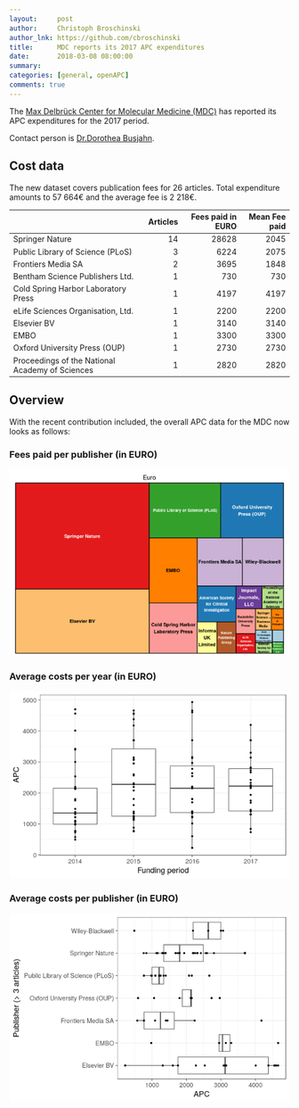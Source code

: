 ```yaml
---
layout:     post
author:     Christoph Broschinski
author_lnk: https://github.com/cbroschinski
title:      MDC reports its 2017 APC expenditures
date:       2018-03-08 08:00:00
summary:    
categories: [general, openAPC]
comments: true
---
```




The [Max Delbrück Center for Molecular Medicine (MDC)](https://www.mdc-berlin.de/) has reported its APC expenditures for the 2017 period.

Contact person is [Dr.Dorothea Busjahn](mailto:busjahn@mdc-berlin.de).

## Cost data



The new dataset covers publication fees for 26 articles. Total expenditure amounts to 57 664€ and the average fee is 2 218€.


|                                                | Articles| Fees paid in EURO| Mean Fee paid|
|:-----------------------------------------------|--------:|-----------------:|-------------:|
|Springer Nature                                 |       14|             28628|          2045|
|Public Library of Science (PLoS)                |        3|              6224|          2075|
|Frontiers Media SA                              |        2|              3695|          1848|
|Bentham Science Publishers Ltd.                 |        1|               730|           730|
|Cold Spring Harbor Laboratory Press             |        1|              4197|          4197|
|eLife Sciences Organisation, Ltd.               |        1|              2200|          2200|
|Elsevier BV                                     |        1|              3140|          3140|
|EMBO                                            |        1|              3300|          3300|
|Oxford University Press (OUP)                   |        1|              2730|          2730|
|Proceedings of the National Academy of Sciences |        1|              2820|          2820|

## Overview

With the recent contribution included, the overall APC data for the MDC now looks as follows:

### Fees paid per publisher (in EURO)

![plot of chunk tree_mdc_2018_03_08_full](/figure/tree_mdc_2018_03_08_full-1.png)

###  Average costs per year (in EURO)

![plot of chunk box_mdc_2018_03_08_year_full](/figure/box_mdc_2018_03_08_year_full-1.png)

###  Average costs per publisher (in EURO)

![plot of chunk box_mdc_2018_03_08_publisher_full](/figure/box_mdc_2018_03_08_publisher_full-1.png)
